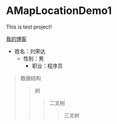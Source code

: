 # AMapLocationDemo1
This is test project!
    


[我的博客](http://www.baidu.com "提示")

* 姓名：刘荣达
    * 性别：男
        * 职业：程序员

> 数据结构
>> 树
>>> 二叉树
>>>> 三叉树
